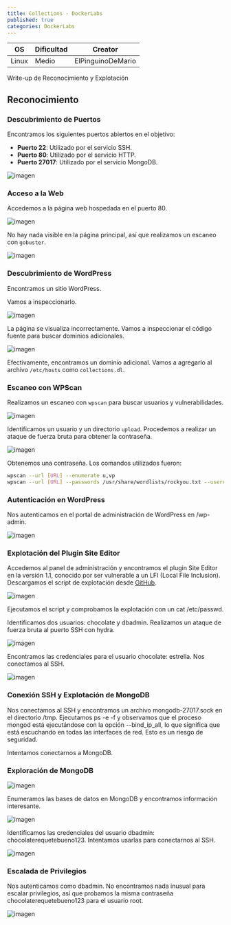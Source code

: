 ```yaml
---
title: Collections - DockerLabs
published: true
categories: DockerLabs
---
```



| OS     | Dificultad  | Creator           |
| ------ | ----------- | -------------     | 
| Linux  | Medio       | ElPinguinoDeMario | 


 Write-up de Reconocimiento y Explotación

## Reconocimiento

### Descubrimiento de Puertos

Encontramos los siguientes puertos abiertos en el objetivo:
- **Puerto 22**: Utilizado por el servicio SSH.
- **Puerto 80**: Utilizado por el servicio HTTP.
- **Puerto 27017**: Utilizado por el servicio MongoDB.

![imagen](https://github.com/romabri/romabri.github.io/assets/51706860/9c8e0704-d267-47a7-ab1f-788c4598a775)

### Acceso a la Web

Accedemos a la página web hospedada en el puerto 80.

![imagen](https://github.com/romabri/romabri.github.io/assets/51706860/5ca6c2e0-a61b-4543-84f4-33b1498d3131)

No hay nada visible en la página principal, así que realizamos un escaneo con `gobuster`.

![imagen](https://github.com/romabri/romabri.github.io/assets/51706860/a67a6442-6a64-4280-98ba-356be20563fb)

### Descubrimiento de WordPress

Encontramos un sitio WordPress.

Vamos a inspeccionarlo.

![imagen](https://github.com/romabri/romabri.github.io/assets/51706860/6bf00810-5dd9-4f77-a995-bd74b4342c2c)

La página se visualiza incorrectamente. Vamos a inspeccionar el código fuente para buscar dominios adicionales.

![imagen](https://github.com/romabri/romabri.github.io/assets/51706860/b086648b-264c-4103-9bf9-cc8cfea7ede3)

Efectivamente, encontramos un dominio adicional. Vamos a agregarlo al archivo `/etc/hosts` como `collections.dl`.

### Escaneo con WPScan

Realizamos un escaneo con `wpscan` para buscar usuarios y vulnerabilidades.

![imagen](https://github.com/romabri/romabri.github.io/assets/51706860/bc65f256-45a2-4df1-8480-218c2d947710)

Identificamos un usuario y un directorio `upload`. Procedemos a realizar un ataque de fuerza bruta para obtener la contraseña.

![imagen](https://github.com/romabri/romabri.github.io/assets/51706860/59150701-1f60-4367-8720-f3e8a231f79d)

Obtenemos una contraseña. Los comandos utilizados fueron:

```bash
wpscan --url [URL] --enumerate u,vp
wpscan --url [URL] --passwords /usr/share/wordlists/rockyou.txt --usernames [usuario]
```
### Autenticación en WordPress

Nos autenticamos en el portal de administración de WordPress en /wp-admin.

![imagen](https://github.com/romabri/romabri.github.io/assets/51706860/17458155-38de-4aa4-83fb-1f70675f0a92)

### Explotación del Plugin Site Editor

Accedemos al panel de administración y encontramos el plugin Site Editor en la versión 1.1, conocido por ser vulnerable a un LFI (Local File Inclusion). Descargamos el script de explotación desde [GitHub](https://github.com/jessisec/CVE-2018-7422).

![imagen](https://github.com/romabri/romabri.github.io/assets/51706860/327c21f3-9caf-4583-8d17-b0acf8bca904)


Ejecutamos el script y comprobamos la explotación con un cat /etc/passwd.

Identificamos dos usuarios: chocolate y dbadmin. Realizamos un ataque de fuerza bruta al puerto SSH con hydra.

![imagen](https://github.com/romabri/romabri.github.io/assets/51706860/35fc2156-af87-4cd2-9e6d-4605c0540067)


Encontramos las credenciales para el usuario chocolate: estrella. Nos conectamos al SSH.

![imagen](https://github.com/romabri/romabri.github.io/assets/51706860/0131e1b8-f7ae-4df9-97c5-dc108ca51c43)

### Conexión SSH y Explotación de MongoDB

Nos conectamos al SSH y encontramos un archivo mongodb-27017.sock en el directorio /tmp. Ejecutamos ps -e -f y observamos que el proceso mongod está ejecutándose con la opción --bind_ip_all, lo que significa que está escuchando en todas las interfaces de red. Esto es un riesgo de seguridad.

Intentamos conectarnos a MongoDB.

### Exploración de MongoDB

![imagen](https://github.com/romabri/romabri.github.io/assets/51706860/d57e0a1b-c1a5-4157-85d3-7cbd28c5cefc)


Enumeramos las bases de datos en MongoDB y encontramos información interesante.

![imagen](https://github.com/romabri/romabri.github.io/assets/51706860/4d06f1cf-133b-4e2d-9bda-b81a3d4612eb)


Identificamos las credenciales del usuario dbadmin: chocolaterequetebueno123. Intentamos usarlas para conectarnos al SSH.

![imagen](https://github.com/romabri/romabri.github.io/assets/51706860/3ee3b11f-20a3-441b-ba35-aef0ee0782b0)

### Escalada de Privilegios

Nos autenticamos como dbadmin. No encontramos nada inusual para escalar privilegios, así que probamos la misma contraseña chocolaterequetebueno123 para el usuario root.

![imagen](https://github.com/romabri/romabri.github.io/assets/51706860/fa49b94f-ae7d-4c55-9557-680474293e19)
